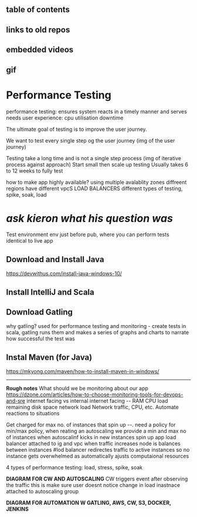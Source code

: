 ## table of contents
## links to old repos
## embedded videos
## gif


# Performance Testing


performance testing:
ensures system reacts in a timely manner and serves needs
user experience: 
cpu utilisation
downtime

The ultimate goal of testing is to improve the user journey.

We want to test every single step og the user journey (img of the user journey)

Testing take a long time and is not a single step process (img of iterative process against approach)
Start small then scale up testing
Usually takes 6 to 12 weeks to fully test


how to make app highly available?
using multiple avalablity zones
diffreent regions have different vpcS LOAD BALANCERS
different types of testing, spike, soak, load

# ***ask kieron what his question was***

Test environment
env just before pub,
where you can perform tests
identical to live app

## Download and Install Java

https://devwithus.com/install-java-windows-10/

## Install IntelliJ and Scala

## Download Gatling
why gatling? used for performance testing and monitoring - create tests in scala, gatling runs them and makes a series of graphs and charts to narrate how successful the test was


## Instal Maven (for Java)

https://mkyong.com/maven/how-to-install-maven-in-windows/

---
**Rough notes**
What should we be monitoring about our app
https://dzone.com/articles/how-to-choose-monitoring-tools-for-devops-and-sre
internet facing vs internal
internet facing -- RAM CPU load remaining disk space network load
Network traffic, CPU, etc. Automate reactions to situations

Get charged for max no. of instances that spin up --. need a policy for min/max policy,
when reating an autoscaling we provide a min and max no of instances
when autoscalinf kicks in new instances spin up
app load balancer attached to ig and vpc
when traffic increases node is balances between instances
#lod balancer redirectes traffic to active instances so no instance gets overwhelmed
as automatically ajusts computaional resources

4 types of performance testing: load, stress, spike, soak

**DIAGRAM FOR CW AND AUTOSCALING**
CW triggers event after observing the traffic
this is make sure user doesnt notice change in load
inastnace attached to autoscaling group


**DIAGRAM FOR AUTOMATION W GATLING, AWS, CW, S3, DOCKER, JENKINS**
